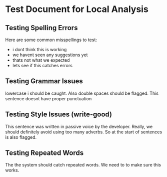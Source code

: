 # Test Document for Local Analysis

## Testing Spelling Errors
Here are some common misspellings to test:
- i dont think this is working
- we havent seen any suggestions yet
- thats not what we expected
- lets see if this catches errors

## Testing Grammar Issues
lowercase i should be caught. Also double  spaces should be flagged.
This sentence doesnt have proper punctuation  

## Testing Style Issues (write-good)
This sentence was written in passive voice by the developer.
Really, we should definitely avoid using too many adverbs.
So at the start of sentences is also flagged.

## Testing Repeated Words
The the system should catch repeated words.
We need to to make sure this works.